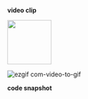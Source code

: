 **video clip**

<img src="https://user-images.githubusercontent.com/25344978/225105448-85063951-d70b-45e3-8f7b-0446f4a59927.gif" width=100>


![ezgif com-video-to-gif](https://user-images.githubusercontent.com/25344978/225105448-85063951-d70b-45e3-8f7b-0446f4a59927.gif)


**code snapshot**

